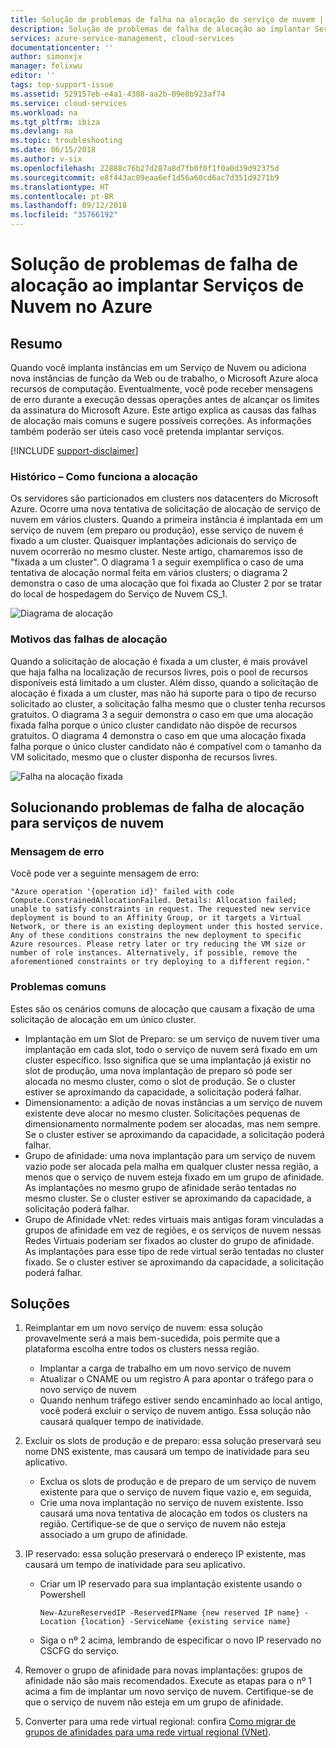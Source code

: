 ```yaml
---
title: Solução de problemas de falha na alocação do serviço de nuvem | Microsoft Docs
description: Solução de problemas de falha de alocação ao implantar Serviços de Nuvem no Azure
services: azure-service-management, cloud-services
documentationcenter: ''
author: simonxjx
manager: felixwu
editor: ''
tags: top-support-issue
ms.assetid: 529157eb-e4a1-4388-aa2b-09e8b923af74
ms.service: cloud-services
ms.workload: na
ms.tgt_pltfrm: ibiza
ms.devlang: na
ms.topic: troubleshooting
ms.date: 06/15/2018
ms.author: v-six
ms.openlocfilehash: 22888c76b27d287a8d7fb0f0f1f0a0d39d92375d
ms.sourcegitcommit: e8f443ac09eaa6ef1d56a60cd6ac7d351d9271b9
ms.translationtype: HT
ms.contentlocale: pt-BR
ms.lasthandoff: 09/12/2018
ms.locfileid: "35766192"
---
```

# <a name="troubleshooting-allocation-failure-when-you-deploy-cloud-services-in-azure"></a>Solução de problemas de falha de alocação ao implantar Serviços de Nuvem no Azure
## <a name="summary"></a>Resumo
Quando você implanta instâncias em um Serviço de Nuvem ou adiciona nova instâncias de função da Web ou de trabalho, o Microsoft Azure aloca recursos de computação. Eventualmente, você pode receber mensagens de erro durante a execução dessas operações antes de alcançar os limites da assinatura do Microsoft Azure. Este artigo explica as causas das falhas de alocação mais comuns e sugere possíveis correções. As informações também poderão ser úteis caso você pretenda implantar serviços.

[!INCLUDE [support-disclaimer](../../includes/support-disclaimer.md)]

### <a name="background--how-allocation-works"></a>Histórico – Como funciona a alocação
Os servidores são particionados em clusters nos datacenters do Microsoft Azure. Ocorre uma nova tentativa de solicitação de alocação de serviço de nuvem em vários clusters. Quando a primeira instância é implantada em um serviço de nuvem (em preparo ou produção), esse serviço de nuvem é fixado a um cluster. Quaisquer implantações adicionais do serviço de nuvem ocorrerão no mesmo cluster. Neste artigo, chamaremos isso de "fixada a um cluster". O diagrama 1 a seguir exemplifica o caso de uma tentativa de alocação normal feita em vários clusters; o diagrama 2 demonstra o caso de uma alocação que foi fixada ao Cluster 2 por se tratar do local de hospedagem do Serviço de Nuvem CS_1.

![Diagrama de alocação](./media/cloud-services-allocation-failure/Allocation1.png)

### <a name="why-allocation-failure-happens"></a>Motivos das falhas de alocação
Quando a solicitação de alocação é fixada a um cluster, é mais provável que haja falha na localização de recursos livres, pois o pool de recursos disponíveis está limitado a um cluster. Além disso, quando a solicitação de alocação é fixada a um cluster, mas não há suporte para o tipo de recurso solicitado ao cluster, a solicitação falha mesmo que o cluster tenha recursos gratuitos. O diagrama 3 a seguir demonstra o caso em que uma alocação fixada falha porque o único cluster candidato não dispõe de recursos gratuitos. O diagrama 4 demonstra o caso em que uma alocação fixada falha porque o único cluster candidato não é compatível com o tamanho da VM solicitado, mesmo que o cluster disponha de recursos livres.

![Falha na alocação fixada](./media/cloud-services-allocation-failure/Allocation2.png)

## <a name="troubleshooting-allocation-failure-for-cloud-services"></a>Solucionando problemas de falha de alocação para serviços de nuvem
### <a name="error-message"></a>Mensagem de erro
Você pode ver a seguinte mensagem de erro:

    "Azure operation '{operation id}' failed with code Compute.ConstrainedAllocationFailed. Details: Allocation failed; unable to satisfy constraints in request. The requested new service deployment is bound to an Affinity Group, or it targets a Virtual Network, or there is an existing deployment under this hosted service. Any of these conditions constrains the new deployment to specific Azure resources. Please retry later or try reducing the VM size or number of role instances. Alternatively, if possible, remove the aforementioned constraints or try deploying to a different region."

### <a name="common-issues"></a>Problemas comuns
Estes são os cenários comuns de alocação que causam a fixação de uma solicitação de alocação em um único cluster.

* Implantação em um Slot de Preparo: se um serviço de nuvem tiver uma implantação em cada slot, todo o serviço de nuvem será fixado em um cluster específico.  Isso significa que se uma implantação já existir no slot de produção, uma nova implantação de preparo só pode ser alocada no mesmo cluster, como o slot de produção. Se o cluster estiver se aproximando da capacidade, a solicitação poderá falhar.
* Dimensionamento: a adição de novas instâncias a um serviço de nuvem existente deve alocar no mesmo cluster.  Solicitações pequenas de dimensionamento normalmente podem ser alocadas, mas nem sempre. Se o cluster estiver se aproximando da capacidade, a solicitação poderá falhar.
* Grupo de afinidade: uma nova implantação para um serviço de nuvem vazio pode ser alocada pela malha em qualquer cluster nessa região, a menos que o serviço de nuvem esteja fixado em um grupo de afinidade. As implantações no mesmo grupo de afinidade serão tentadas no mesmo cluster. Se o cluster estiver se aproximando da capacidade, a solicitação poderá falhar.
* Grupo de Afinidade vNet: redes virtuais mais antigas foram vinculadas a grupos de afinidade em vez de regiões, e os serviços de nuvem nessas Redes Virtuais poderiam ser fixados ao cluster do grupo de afinidade. As implantações para esse tipo de rede virtual serão tentadas no cluster fixado. Se o cluster estiver se aproximando da capacidade, a solicitação poderá falhar.

## <a name="solutions"></a>Soluções
1. Reimplantar em um novo serviço de nuvem: essa solução provavelmente será a mais bem-sucedida, pois permite que a plataforma escolha entre todos os clusters nessa região.

   * Implantar a carga de trabalho em um novo serviço de nuvem  
   * Atualizar o CNAME ou um registro A para apontar o tráfego para o novo serviço de nuvem
   * Quando nenhum tráfego estiver sendo encaminhado ao local antigo, você poderá excluir o serviço de nuvem antigo. Essa solução não causará qualquer tempo de inatividade.
2. Excluir os slots de produção e de preparo: essa solução preservará seu nome DNS existente, mas causará um tempo de inatividade para seu aplicativo.

   * Exclua os slots de produção e de preparo de um serviço de nuvem existente para que o serviço de nuvem fique vazio e, em seguida,
   * Crie uma nova implantação no serviço de nuvem existente. Isso causará uma nova tentativa de alocação em todos os clusters na região. Certifique-se de que o serviço de nuvem não esteja associado a um grupo de afinidade.
3. IP reservado: essa solução preservará o endereço IP existente, mas causará um tempo de inatividade para seu aplicativo.  

   * Criar um IP reservado para sua implantação existente usando o Powershell

     ```
     New-AzureReservedIP -ReservedIPName {new reserved IP name} -Location {location} -ServiceName {existing service name}
     ```
   * Siga o nº 2 acima, lembrando de especificar o novo IP reservado no CSCFG do serviço.
4. Remover o grupo de afinidade para novas implantações: grupos de afinidade não são mais recomendados. Execute as etapas para o nº 1 acima a fim de implantar um novo serviço de nuvem. Certifique-se de que o serviço de nuvem não esteja em um grupo de afinidade.
5. Converter para uma rede virtual regional: confira [Como migrar de grupos de afinidades para uma rede virtual regional (VNet)](../virtual-network/virtual-networks-migrate-to-regional-vnet.md).
